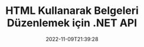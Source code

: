 ---
############################# Static ############################
layout: "product"
date: 2022-11-09T21:39:28
draft: false

product: "Editor"
product_tag: "editor"
platform: ".NET"
platform_tag: "net"

############################# Head ############################
head_title: "C# .NET Belge Düzenleyici API'si | HTML kullanarak Word Excel PowerPoint Web XML'i düzenleyin"
head_description: "Microsoft Word, Excel, PowerPoint, PDF, XML, web ve metin dosyası biçimlerini HTML'ye yüklemek, işlemek ve orijinal biçime geri dönüştürmek için C# .NET belge düzenleyici API'si."

############################# Header ############################
title: "HTML Kullanarak Belgeleri Düzenlemek için .NET API"
description: "HTML Düzenleyici ile Entegrasyon için .NET Uygulamaları Geliştirin, Desteklenen Belgeyi Alın, Düzenleyin ve Orijinal Formata Dönüştürün."
button:
    enable: true

############################# SubMenu ############################
submenu:
    enable: true
    
    left:
        img_alt: "GroupDocs.Editor for .NET"
        image: "https://www.groupdocs.cloud/templates/groupdocs/images/product-logos/groupdocs-editor-net.png"
        product: "GroupDocs.Editor"
        platform: ".NET"

    middle:
        button:
            # button loop
            - link: "#overview"
              text: "genel bakış"

            # button loop
            - link: "#features"
              text: "Özellikler"

            # button loop
            - link: "#support"
              text: "Destek"

            # button loop
            - link: "https://products.groupdocs.app/editor"
              text: "Canlı Demo"

            # button loop
            - link: "https://purchase.groupdocs.com/pricing/editor/net"
              text: "fiyatlandırma"

    right:
        link_download: "https://downloads.groupdocs.com/editor"
        link_learn: "https://docs.groupdocs.com/editor/net/"
        link_buy: "https://purchase.groupdocs.com"

############################# Overview ############################
overview:
    enable: true
    content: |
      .NET API için GroupDocs.Editor, popüler HTML düzenleyicileriyle (hem açık kaynaklı hem de ücretli) kolayca entegre olan basit ve kullanımı kolay C#, ASP.NET ve diğer .NET uygulamaları oluşturmanıza yardımcı olur. popüler dosya biçimleri. .NET Editor API'miz, belgeyi yüklemenize, HTML'ye dönüştürmenize, HTML'yi harici HTML Düzenleyici'ye aktarmanıza ve işleme tamamlandıktan sonra HTML'yi orijinal dosya biçimine kaydetmenize olanak tanır. Ayrıca, herhangi bir belgeye eklenmiş kaynakları ayrı ayrı da getirebilirsiniz. Microsoft Word, Excel, PowerPoint, PDF, XPS, OpenDocument, Metin, Web, E-posta, e-Kitap ve daha fazlası gibi her türlü belgeyle çalışır.
    tabs:
      enable: true
      
      ## TAB ONE ##
      tab_one:
        description: |
          Aşağıda, .NET için GroupDocs.Editor'a genel bir bakış yer almaktadır.:
      
        left:
          enable: true
          icon: "fab fa-html5"
          title: "HTML Kullanarak İşlem Yapın"
          content: |
            * Desteklenen Belgeyi Yükle
            * HTML kullanarak İçeriği Düzenle
            * İlgili Stilleri Düzenle
            * Orijinal Formata Dönüştür
      
      ## TAB TWO ##
      tab_two:
        description: |
          .NET için GroupDocs.Editor aşağıdaki [dosya biçimlerini] destekler(https://docs.groupdocs.com/editor/java/supported-document-formats/)

        left:
          enable: true
          table:
            # table loop
            - title: "Microsoft Office"
              content: |
                * **Microsoft Word**: DOC, DOCX, DOCM, DOT, DOTM, DOTX, FlatOPC, WordML, RTF
                * **Microsoft Excel**: XLS, XLSX, XLSM, XLT, XLTX, XLTM, XLSB, XLAM, CSV, TSV, SXC, SpreadsheetML, DIF, DSV
                * **Microsoft PowerPoint**: PPT, PPTX, PPTM, PPS, PPSX, PPSM, POT, POTX, POTM

        right:
          enable: true
          table:
            # table loop
            - title: "Diğer biçim aileleri"
              content: |
                * **Açık Belge Formatları**: ODT, OTT, ODS, FODS, ODP, OTP
                * **Sabit düzen biçimleri**: PDF, XPS
                * **Web biçimleri**: HTML, MHTML, CHM, XML, TXT
                * **Web biçimleri**: MOBI, AZW3, ePub

      ## TAB THREE ##
      tab_three:
        description: |
          .NET için GroupDocs.Editor aşağıdaki İşletim Sistemlerini, Çerçeveleri ve Paket Yöneticilerini destekler:
        
        left:
          enable: true
          table:
            # table loop
            - icon: "fab fa-windows"
              title: "İşletim sistemleri"
              content: |
                * Microsoft Windows Desktop
                * Microsoft Windows Server
                * Microsoft Windows Azure
                * Linux

            # table loop
            - icon: "fas fa-code"
              title: "Desteklenen Çerçeveler"
              content: |
                * .NET Framework 4.6.1+
                * .NET Standard 2.0+
                * .NET 6+
                * Mono Framework 1.2+

        right:
          enable: true
          table:
            # table loop
            - icon: "fas fa-box"
              title: "Paket Yöneticileri"
              content: |
                * NuGet

            # table loop
            - icon: "fas fa-tools"
              title: "Geliştirme Ortamları"
              content: |
                * Microsoft Visual Studio
                * Xamarin.Android
                * Xamarin.IOS
                * Xamarin.Mac
                * MonoDevelop

############################# Features ############################
features:
    enable: true
    title: ".NET Özellikleri için GroupDocs.Editor"

    feature:
      # feature loop
      - icon: "fas fa-copy"
        content: "Herhangi bir HTML editörüyle Kolay Entegrasyon"

      # feature loop
      - icon: "fas fa-eye"
        content: "Belgeyi HTML DOM'ye Dönüştür"

      # feature loop
      - icon: "fas fa-bolt"
        content: "Belge Akışından HTML İçeriği Al"
      
      # feature loop
      - icon: "fas fa-file-powerpoint"
        content: "HTML İçeriğini ve Gömülü Kaynaklarını Alın"

      # feature loop
      - icon: "fas fa-code"
        content: "Belgeden HTML Gövde Etiketi İçeriği Alın"

      # feature loop
      - icon: "fas fa-cloud"
        content: "HTML Belgesinin CSS stil sayfalarını alın"

      # feature loop
      - icon: "fas fa-remove-format"
        content: "HTML İçeriğini Geçin ve Kaynaklarını Kaydedin"

      # feature loop
      - icon: "fas fa-comment-slash"
        content: "Dize İçeriğinden HTML DOM Al ve Belgeye Dönüştür"

      # feature loop
      - icon: "fas fa-location-arrow"
        content: "Kaynak Dönüştürme ile birlikte HTML DOM"

      # feature loop
      - icon: "fas fa-border-all"
        content: "Çeşitli Biçimlerdeki Belgeleri HTML'de Düzenleyin"

      # feature loop
      - icon: "fas fa-wrench"
        content: "Doğru Dönüşüm"

      # feature loop
      - icon: "fas fa-columns"
        content: "Sonuç Belgesine Okuma ve/veya Yazma Koruması Uygulayın"

      # feature loop
      - icon: "fas fa-file-word"
        content: "Kelime İşlem Belgelerini Sayfalandırın ve Herhangi Bir WYSIWYG Düzenleyicisinde Düzenleyin"

      # feature loop
      - icon: "fas fa-envelope"
        content: "Veritabanı (DB) ve Kullanıcı Arayüzü (UI) Agnostik"

      # feature loop
      - icon: "fas fa-print"
        content: "Güçlü XML İşleme Özellikleri"

      # feature loop
      - icon: "fas fa-file-archive"
        content: "Girdi Belgelerinden OTF'yi (Açık Tip Yazı Tipleri) Alın ve Sonuç Belgesine Dışa Aktarın"

      # feature loop
      - icon: "fas fa-lock"
        content: "Raster ve Vektör Görüntülerini Dahili Olarak Desteklenen Girdi Belge Formatlarında İşleyin"

      # feature loop
      - icon: "fas fa-file-code"
        content: "Düzenlenen Çalışma Sayfasının İçeriğini Orijinal Elektronik Tabloya İstenen Bir Konumda Ekleme"
      
      # feature loop
      - icon: "fas fa-fill-drip"
        content: "Slaytları Düzenleyin ve bunları ortaya çıkan Elektronik Tabloya ekleyin"

      # feature loop
      - icon: "fas fa-file-excel"
        content: "Yazı Tiplerini Kaydederken Ortaya Çıkan Kelime İşlem Belgesine Göm"

    more_feature:
      # more_feature_loop
      - title: "HTML DOM'ye ve DOM'dan Doğru Dönüşüm"
        content: |
          .NET API için GroupDocs.Editor, .NET uygulamalarınızın desteklenen formatta bir belge getirmesini ve onu CSS gibi ekli kaynakların çıkarılmasıyla birlikte bir HTML Belge Nesne Modeli'ne (DOM) dönüştürmesini sağlar. Ardından, favori HTML Düzenleyicinizi kullanarak HTML'de değişiklikler yapabilirsiniz. Düzenlemeyi bitirdiğinizde, GroupDocs.Editor for .NET API, bu HTML DOM'yi orijinal dosyaya doğru bir şekilde dönüştürmenize olanak tanır.

          ```cs
          // Create Editor class by loading an input document
          Editor editor = new Editor("Sample.docx");

          // Open document for edit and obtain EditableDocument
          EditableDocument original = editor.Edit();

          // Obtain all-embedded HTML from it
          string allEmbeddedInside = original.GetEmbeddedHtml();

          // If necessary, obtain pure HTML-markup, CSS, images and other resources in separate form

          // Whole HTML-markup, without any resources
          string completeHtmlMarkup = original.GetContent();

          // Only HTML->BODY content, useful for most of WYSIWYG-editors
          string onlyInnerBody = original.GetBodyContent();

          // All CSS stylesheets
          var stylesheets = original.Css;

          // All images, including raster and vector, but without CSS gradients
          var images = original.Images;

          // All font resources
          var fonts = original.Fonts;

          // finally, send this content to your WYSIWYG HTML-editor
          ```
      # more_feature_loop
      - title: "Dış Kaynakları Yükleyin ve Çıkarın"
        content: ".NET API için GroupDocs.Editor, resimler, yazı tipleri, CSS ve daha fazlası gibi desteklenen belgelere eklenen harici kaynakları alma yeteneğine sahiptir. Alınan kaynaklar daha sonra yüklenebilir, üzerinden geçilebilir ve sonuçta ortaya çıkan HTML belgesinden ayrı olarak kaydedilebilir. Bu size daha kolay yönetilen bir çıktı sağlar."

      # more_feature_loop
      - title: "Kelime İşleme Dosya Formatlarında Metin Efektleri Uygulayın"
        content: "GroupDocs belge düzenleyici API'si, desteklenen Microsoft Word belge işleme biçimleriyle çalışırken karmaşık metin efektleri (Gölge, 3D efekti, Anahat, Işıma, Oyma, Kabartma) eklemeyi sağlar. Bu özellik, bu tür metin efektlerine sahip belge işlendiğinde gözlemlenebilen otomatik olarak etkinleştirilir."

      # more_feature_loop
      - title: "Güçlü XML Manipülasyon Özellikleri"
        content: |
          GroupDocs.Editor for .NET API kullanarak XML belgelerini açabilir, görüntüleyebilir ve düzenleyebilirsiniz. Düzenleme API'miz, XML etiketlerinin, özniteliklerinin yanı sıra değerlerinin, XML bildirimlerinin, CDATA bölümlerinin, DOCTYPE tanımlarının ve diğer XML'e özgü varlıkların özel desteğini ve tanınmasını sağlar. XML yapısındaki her farklı varlık için yazı tipi ve renk ayarlarını özelleştirebilirsiniz.  

          XML Dönüştürücü özelliği, XML dosyasındaki hataları ve bunların nasıl düzeltileceğini gösterecek kadar akıllıdır. URI ve e-posta tanıyıcı mekanizması, XML özniteliklerini tarar ve A etiketinin içindeki algılanan URI'leri ve e-posta adreslerini bağlantı olarak temsil eder, böylece sonuçta elde edilen HTML dosyasında metin olarak değil bağlantı olarak düzenlenebilirler.

############################# Support ############################
support:
    enable: true

############################# Solutions ############################
solutions:
    enable: true
    title: "GroupDocs.Editor, diğer popüler geliştirme ortamları için belge düzenleme API'leri sunar"

    solution:
        # solution loop
        - img_alt: "GroupDocs.Editor for Java"
          image: "https://www.groupdocs.cloud/templates/groupdocs/images/product-logos/groupdocs-editor-java.png"
          product: "GroupDocs.Editor"
          platform: "Java"
          link: "/editor/java/"

############################# Back to top ###############################
back_to_top:
  enable: true
---